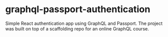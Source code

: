 # graphql-passport-authentication
Simple React authentication app using GraphQL and Passport. The project was built on top of a scaffolding repo for an online GraphQL course.

